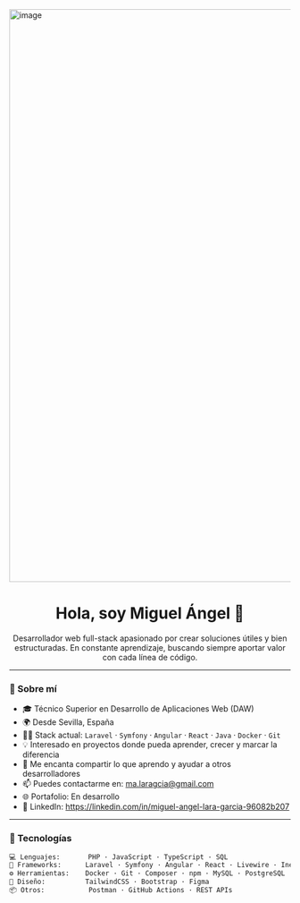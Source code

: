 <img width="1536" height="1024" alt="image" src="https://github.com/user-attachments/assets/4eff082f-e582-410b-a218-5a88f06c7205" />

<h1 align="center">Hola, soy Miguel Ángel 👋</h1>

<p align="center">
  Desarrollador web full-stack apasionado por crear soluciones útiles y bien estructuradas.  
  En constante aprendizaje, buscando siempre aportar valor con cada línea de código.
</p>

---

### 🚀 Sobre mí

- 🎓 Técnico Superior en Desarrollo de Aplicaciones Web (DAW)
- 🌍 Desde Sevilla, España
- 👨‍💻 Stack actual: `Laravel` · `Symfony` · `Angular` · `React` · `Java` · `Docker` · `Git`
- 💡 Interesado en proyectos donde pueda aprender, crecer y marcar la diferencia
- 💬 Me encanta compartir lo que aprendo y ayudar a otros desarrolladores
- 📫 Puedes contactarme en: [ma.laragcia@gmail.com](mailto:ma.laragcia@gmail.com)
- 🌐 Portafolio: En desarrollo 
- 🔗 LinkedIn: https://linkedin.com/in/miguel-angel-lara-garcia-96082b207

---

### 🧰 Tecnologías

```bash
💻 Lenguajes:       PHP · JavaScript · TypeScript · SQL
🧠 Frameworks:      Laravel · Symfony · Angular · React · Livewire · Inertia.js
⚙️ Herramientas:    Docker · Git · Composer · npm · MySQL · PostgreSQL · JWT
🎨 Diseño:          TailwindCSS · Bootstrap · Figma
📦 Otros:           Postman · GitHub Actions · REST APIs
